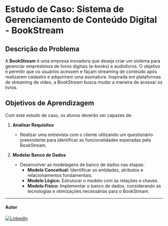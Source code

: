 # Estudo de Caso: Sistema de Gerenciamento de Conteúdo Digital - BookStream

## Descrição do Problema

A **BookStream** é uma empresa inovadora que deseja criar um sistema para gerenciar empréstimos de livros digitais (e-books) e audiolivros. O objetivo é permitir que os usuários acessem e façam streaming de conteúdo após realizarem cadastro e adquirirem uma assinatura. Inspirada em plataformas de streaming de vídeo, a BookStream busca mudar a maneira de acessar os livros.

## Objetivos de Aprendizagem

Com este estudo de caso, os alunos deverão ser capazes de:

1. **Analisar Requisitos**  
   - Realizar uma entrevista com o cliente utilizando um questionário preexistente para identificar as funcionalidades esperadas pela BookStream.

2. **Modelar Banco de Dados**  
   - Desenvolver as modelagens de banco de dados nas etapas:
     - **Modelo Conceitual:** Identificar as entidades, atributos e relacionamentos fundamentais.
     - **Modelo Lógico:** Estruturar o modelo com as relações e chaves.
     - **Modelo Físico:** Implementar o banco de dados, considerando as tecnologias e otimizações necessárias para o BookStream.

---

#### Autor

[![LinkedIn](https://img.shields.io/badge/LinkedIn-fernandoleonid-blue?logo=linkedin)](https://www.linkedin.com/in/fernandoleonid)
